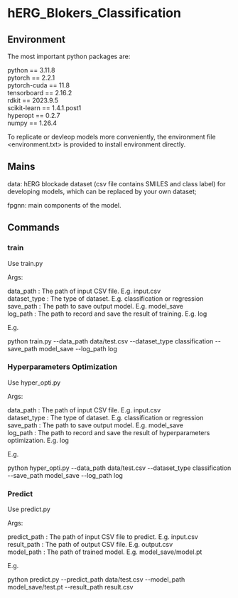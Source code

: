 # hERG_Blokers_Classification  
## Environment

The most important python packages are:  

python == 3.11.8    
pytorch == 2.2.1    
pytorch-cuda == 11.8    
tensorboard == 2.16.2    
rdkit == 2023.9.5  
scikit-learn == 1.4.1.post1    
hyperopt == 0.2.7    
numpy == 1.26.4  

To replicate or devleop models more conveniently, the environment file <environment.txt> is provided to install environment directly.  

## Mains  
data: hERG blockade dataset (csv file contains SMILES and class label) for developing models, which can be replaced by your own dataset;  

fpgnn: main components of the model.  

## Commands  

### train  
Use train.py  

Args:  

data_path : The path of input CSV file. E.g. input.csv  
dataset_type : The type of dataset. E.g. classification or regression  
save_path : The path to save output model. E.g. model_save  
log_path : The path to record and save the result of training. E.g. log 

E.g.  

python train.py  --data_path data/test.csv  --dataset_type classification  --save_path model_save  --log_path log  

### Hyperparameters Optimization  
Use hyper_opti.py  

Args:  

data_path : The path of input CSV file. E.g. input.csv  
dataset_type : The type of dataset. E.g. classification or regression  
save_path : The path to save output model. E.g. model_save  
log_path : The path to record and save the result of hyperparameters optimization. E.g. log  

E.g.  

python hyper_opti.py  --data_path data/test.csv  --dataset_type classification  --save_path model_save  --log_path log  

### Predict  
Use predict.py  

Args:  

predict_path : The path of input CSV file to predict. E.g. input.csv  
result_path : The path of output CSV file. E.g. output.csv  
model_path : The path of trained model. E.g. model_save/model.pt  

E.g.  

python predict.py  --predict_path data/test.csv  --model_path model_save/test.pt  --result_path result.csv  




